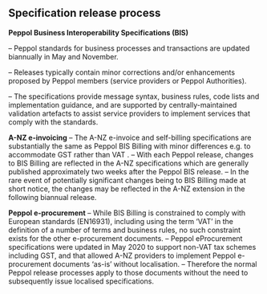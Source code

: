 ## **Specification release process**

**Peppol Business Interoperability Specifications (BIS)**

–	Peppol standards for business processes and transactions are updated biannually in May and November.

–	Releases typically contain minor corrections and/or enhancements proposed by Peppol members (service providers or Peppol Authorities).

–	The specifications provide message syntax, business rules, code lists and implementation guidance, and are supported by centrally-maintained validation artefacts to assist service providers to implement services that comply with the standards.

**A-NZ e-invoicing**
–	The A-NZ e-invoice and self-billing specifications are substantially the same as Peppol BIS Billing with minor differences e.g. to accommodate GST rather than VAT .
–	With each Peppol release, changes to BIS Billing are reflected in the A-NZ specifications which are generally published approximately two weeks after the Peppol BIS release.
–	In the rare event of potentially significant changes being to BIS Billing made at short notice, the changes may be reflected in the A-NZ extension in the following biannual release.

**Peppol e-procurement**
–	While BIS Billing is constrained to comply with European standards (EN16931), including using the term ‘VAT’ in the definition of a number of terms and business rules, no such constraint exists for the other e-procurement documents.
–	Peppol eProcurement specifications were updated in May 2020 to support non-VAT tax schemes including GST, and that allowed A-NZ providers to implement Peppol e-procurement documents ‘as-is’ without localisation.
–	Therefore the normal Peppol release processes apply to those documents without the need to subsequently issue localised specifications. 
